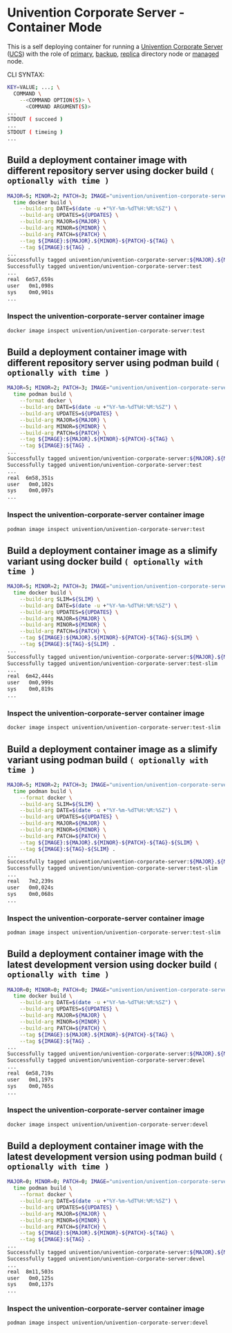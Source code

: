 # Univention Corporate Server - Container Mode

This is a self deploying container for running a [Univention Corporate Server](https://www.univention.com/products/ucs/) ([UCS](https://docs.software-univention.de/manual.html)) with the role of [primary](https://docs.software-univention.de/manual.html#domain-ldap:Primary_Directory_Node), [backup](https://docs.software-univention.de/manual.html#domain-ldap:Backup_Directory_Node), [replica](https://docs.software-univention.de/manual.html#domain-ldap:Replica_Directory_Node) directory node or [managed](https://docs.software-univention.de/manual.html#domain-ldap:Managed_Node) node.

CLI SYNTAX:
```bash
KEY=VALUE; ...; \
  COMMAND \
    --<COMMAND OPTION(S)> \
      <COMMAND ARGUMENT(S)>
...
STDOUT ( succeed )
...
STDOUT ( timeing )
...
```
## Build a deployment container image with different repository server using docker build ```( optionally with time )```
```bash
MAJOR=5; MINOR=2; PATCH=3; IMAGE="univention/univention-corporate-server"; TAG="test"; UPDATES="updates-test.software-univention.de"; \
  time docker build \
    --build-arg DATE=$(date -u +"%Y-%m-%dT%H:%M:%SZ") \
    --build-arg UPDATES=${UPDATES} \
    --build-arg MAJOR=${MAJOR} \
    --build-arg MINOR=${MINOR} \
    --build-arg PATCH=${PATCH} \
    --tag ${IMAGE}:${MAJOR}.${MINOR}-${PATCH}-${TAG} \
    --tag ${IMAGE}:${TAG} .
...
Successfully tagged univention/univention-corporate-server:${MAJOR}.${MINOR}-${PATCH}-${TAG}
Successfully tagged univention/univention-corporate-server:test
...
real  6m57,659s
user   0m1,098s
sys    0m0,901s
...
```
### Inspect the univention-corporate-server container image
```bash
docker image inspect univention/univention-corporate-server:test
```
## Build a deployment container image with different repository server using podman build ```( optionally with time )```
```bash
MAJOR=5; MINOR=2; PATCH=3; IMAGE="univention/univention-corporate-server"; TAG="test"; UPDATES="updates-test.software-univention.de"; \
  time podman build \
    --format docker \
    --build-arg DATE=$(date -u +"%Y-%m-%dT%H:%M:%SZ") \
    --build-arg UPDATES=${UPDATES} \
    --build-arg MAJOR=${MAJOR} \
    --build-arg MINOR=${MINOR} \
    --build-arg PATCH=${PATCH} \
    --tag ${IMAGE}:${MAJOR}.${MINOR}-${PATCH}-${TAG} \
    --tag ${IMAGE}:${TAG} .
...
Successfully tagged univention/univention-corporate-server:${MAJOR}.${MINOR}-${PATCH}-${TAG}
Successfully tagged univention/univention-corporate-server:test
...
real  6m58,351s
user   0m0,102s
sys    0m0,097s
...
```
### Inspect the univention-corporate-server container image
```bash
podman image inspect univention/univention-corporate-server:test
```
## Build a deployment container image as a slimify variant using docker build ```( optionally with time )```
```bash
MAJOR=5; MINOR=2; PATCH=3; IMAGE="univention/univention-corporate-server"; TAG="test"; SLIM="slim"; UPDATES="updates-test.software-univention.de"; \
  time docker build \
    --build-arg SLIM=${SLIM} \
    --build-arg DATE=$(date -u +"%Y-%m-%dT%H:%M:%SZ") \
    --build-arg UPDATES=${UPDATES} \
    --build-arg MAJOR=${MAJOR} \
    --build-arg MINOR=${MINOR} \
    --build-arg PATCH=${PATCH} \
    --tag ${IMAGE}:${MAJOR}.${MINOR}-${PATCH}-${TAG}-${SLIM} \
    --tag ${IMAGE}:${TAG}-${SLIM} .
...
Successfully tagged univention/univention-corporate-server:${MAJOR}.${MINOR}-${PATCH}-${TAG}-${SLIM}
Successfully tagged univention/univention-corporate-server:test-slim
...
real  6m42,444s
user   0m0,999s
sys    0m0,819s
...
```
### Inspect the univention-corporate-server container image
```bash
docker image inspect univention/univention-corporate-server:test-slim
```
## Build a deployment container image as a slimify variant using podman build ```( optionally with time )```
```bash
MAJOR=5; MINOR=2; PATCH=3; IMAGE="univention/univention-corporate-server"; TAG="test"; SLIM="slim"; UPDATES="updates-test.software-univention.de"; \
  time podman build \
    --format docker \
    --build-arg SLIM=${SLIM} \
    --build-arg DATE=$(date -u +"%Y-%m-%dT%H:%M:%SZ") \
    --build-arg UPDATES=${UPDATES} \
    --build-arg MAJOR=${MAJOR} \
    --build-arg MINOR=${MINOR} \
    --build-arg PATCH=${PATCH} \
    --tag ${IMAGE}:${MAJOR}.${MINOR}-${PATCH}-${TAG}-${SLIM} \
    --tag ${IMAGE}:${TAG}-${SLIM} .
...
Successfully tagged univention/univention-corporate-server:${MAJOR}.${MINOR}-${PATCH}-${TAG}-${SLIM}
Successfully tagged univention/univention-corporate-server:test-slim
...
real   7m2,239s
user   0m0,024s
sys    0m0,068s
...
```
### Inspect the univention-corporate-server container image
```bash
podman image inspect univention/univention-corporate-server:test-slim
```
## Build a deployment container image with the latest development version using docker build ```( optionally with time )```
```bash
MAJOR=0; MINOR=0; PATCH=0; IMAGE="univention/univention-corporate-server"; TAG="devel"; UPDATES="updates-test.software-univention.de"; \
  time docker build \
    --build-arg DATE=$(date -u +"%Y-%m-%dT%H:%M:%SZ") \
    --build-arg UPDATES=${UPDATES} \
    --build-arg MAJOR=${MAJOR} \
    --build-arg MINOR=${MINOR} \
    --build-arg PATCH=${PATCH} \
    --tag ${IMAGE}:${MAJOR}.${MINOR}-${PATCH}-${TAG} \
    --tag ${IMAGE}:${TAG} .
...
Successfully tagged univention/univention-corporate-server:${MAJOR}.${MINOR}-${PATCH}-${TAG}
Successfully tagged univention/univention-corporate-server:devel
...
real  6m58,719s
user   0m1,197s
sys    0m0,765s
...
```
### Inspect the univention-corporate-server container image
```bash
docker image inspect univention/univention-corporate-server:devel
```
## Build a deployment container image with the latest development version using podman build ```( optionally with time )```
```bash
MAJOR=0; MINOR=0; PATCH=0; IMAGE="univention/univention-corporate-server"; TAG="devel"; UPDATES="updates-test.software-univention.de"; \
  time podman build \
    --format docker \
    --build-arg DATE=$(date -u +"%Y-%m-%dT%H:%M:%SZ") \
    --build-arg UPDATES=${UPDATES} \
    --build-arg MAJOR=${MAJOR} \
    --build-arg MINOR=${MINOR} \
    --build-arg PATCH=${PATCH} \
    --tag ${IMAGE}:${MAJOR}.${MINOR}-${PATCH}-${TAG} \
    --tag ${IMAGE}:${TAG} .
...
Successfully tagged univention/univention-corporate-server:${MAJOR}.${MINOR}-${PATCH}-${TAG}
Successfully tagged univention/univention-corporate-server:devel
...
real  8m11,503s
user   0m0,125s
sys    0m0,137s
...
```
### Inspect the univention-corporate-server container image
```bash
podman image inspect univention/univention-corporate-server:devel
```